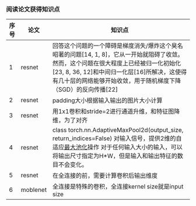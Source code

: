### 阅读论文获得知识点



| 序号 | 论文     | 知识点                                                       |
| ---- | -------- | ------------------------------------------------------------ |
| 1    | resnet   | 回答这个问题的一个障碍是梯度消失/爆炸这个臭名昭著的问题[14, 1,  8]，它从一开始就阻碍了收敛。然而，这个问题在很大程度上已经被归一化初始化[23, 8, 36,  12]和中间归一化层[16]所解决，这使得有几十层的网络能够开始收敛，用于随机梯度下降（SGD）的反向传播[22] |
| 2    | resnet   | padding大小根据输入输出的图片大小计算                        |
| 3    | resnet   | 用1x1卷积和stride=2进行通道升维，和特征图降维，为了对齐      |
| 4    | resnet   | class torch.nn.AdaptiveMaxPool2d(output_size, return_indices=False) 对输入信号，提供2维的自适应[最大池化](https://so.csdn.net/so/search?q=最大池化&spm=1001.2101.3001.7020)操作 对于任何输入大小的输入，可以将输出尺寸指定为H*W，但是输入和输出特征的数目不会变化。 |
| 5    | resnet   | 在全连接的前，需要计算卷积后输出维度                         |
| 6    | moblenet | 全连接是特殊的卷积，全连接kernel size就是input size          |






